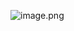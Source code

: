 
![image.png](https://upload-images.jianshu.io/upload_images/4994935-5f0c14450471953e.png?imageMogr2/auto-orient/strip%7CimageView2/2/w/1240)